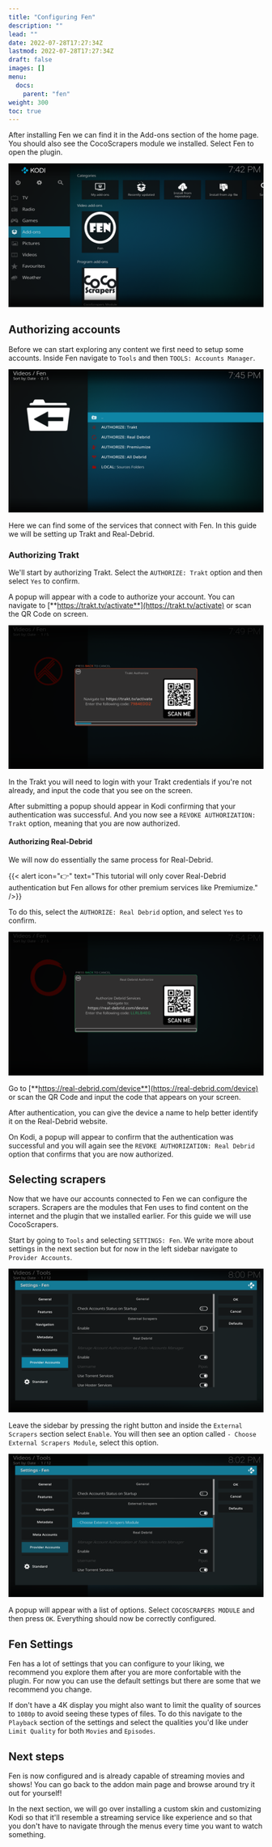 ```yaml
---
title: "Configuring Fen"
description: ""
lead: ""
date: 2022-07-28T17:27:34Z
lastmod: 2022-07-28T17:27:34Z
draft: false
images: []
menu:
  docs:
    parent: "fen"
weight: 300
toc: true
---
```


After installing Fen we can find it in the Add-ons section of the home page. You should also see the CocoScrapers module we installed. Select Fen to open the plugin.

![Kodi start addons section](kodi-start-addons.png)

## Authorizing accounts

Before we can start exploring any content we first need to setup some accounts. Inside Fen navigate to `Tools` and then `TOOLS: Accounts Manager`.

![Fen accounts manager](fen-accounts-manager.png)

Here we can find some of the services that connect with Fen. In this guide we will be setting up Trakt and Real-Debrid.

### Authorizing Trakt

We'll start by authorizing Trakt. Select the `AUTHORIZE: Trakt` option and then select `Yes` to confirm.

A popup will appear with a code to authorize your account. You can navigate to [**https://trakt.tv/activate**](https://trakt.tv/activate) or scan the QR Code on screen.

![Authorize trakt popup](authorize-trakt.png)

In the Trakt you will need to login with your Trakt credentials if you're not already, and input the code that you see on the screen.

After submitting a popup should appear in Kodi confirming that your authentication was successful. And you now see a `REVOKE AUTHORIZATION: Trakt` option, meaning that you are now authorized.

#### Authorizing Real-Debrid

We will now do essentially the same process for Real-Debrid.

{{< alert icon="👉" text="This tutorial will only cover Real-Debrid authentication but Fen allows for other premium services like Premiumize." />}}

To do this, select the `AUTHORIZE: Real Debrid` option, and select `Yes` to confirm.

![Authorize real debrid](authorize-real-debrid.png)

Go to [**https://real-debrid.com/device**](https://real-debrid.com/device) or scan the QR Code and input the code that appears on your screen.

After authentication, you can give the device a name to help better identify it on the Real-Debrid website.

On Kodi, a popup will appear to confirm that the authentication was successful and you will again see the `REVOKE AUTHORIZATION: Real Debrid` option that confirms that you are now authorized.

## Selecting scrapers

Now that we have our accounts connected to Fen we can configure the scrapers. Scrapers are the modules that Fen uses to find content on the internet and the plugin that we installed earlier. For this guide we will use CocoScrapers.

Start by going to `Tools` and selecting `SETTINGS: Fen`. We write more about settings in the next section but for now in the left sidebar navigate to `Provider Accounts`.

![Fen Provider Accounts](provider-accounts.png)

Leave the sidebar by pressing the right button and inside the `External Scrapers` section select `Enable`. You will then see an option called `- Choose External Scrapers Module`, select this option.

![Fen External Scrapers](external-scrapers.png)

A popup will appear with a list of options. Select `COCOSCRAPERS MODULE` and then press `OK`. Everything should now be correctly configured.

## Fen Settings

Fen has a lot of settings that you can configure to your liking, we recommend you explore them after you are more confortable with the plugin. For now you can use the default settings but there are some that we recommend you change.

<!-- While on the Fen Settings you can also go to `Metadata` and toggle `Enable Extra Art`. This will populate widgets and screens with art from the movies and shows. -->

If don't have a 4K display you might also want to limit the quality of sources to `1080p` to avoid seeing these types of files. To do this navigate to the `Playback` section of the settings and select the qualities you'd like under `Limit Quality` for both `Movies` and `Episodes`.

## Next steps

Fen is now configured and is already capable of streaming movies and shows! You can go back to the addon main page and browse around try it out for yourself!

In the next section, we will go over installing a custom skin and customizing Kodi so that it'll resemble a streaming service like experience and so that you don't have to navigate through the menus every time you want to watch something.

